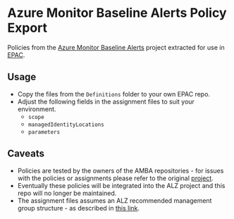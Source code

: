 # Azure Monitor Baseline Alerts Policy Export

Policies from the [Azure Monitor Baseline Alerts](https://azure.github.io/azure-monitor-baseline-alerts/welcome/) project extracted for use in [EPAC](https://aka.ms/epac).

## Usage

- Copy the files from the ```Definitions``` folder to your own EPAC repo.
- Adjust the following fields in the assignment files to suit your environment.
    - ```scope```
    - ```managedIdentityLocations```
    - ```parameters```

## Caveats

- Policies are tested by the owners of the AMBA repositories - for issues with the policies or assignments please refer to the original [project](hhttps://github.com/Azure/azure-monitor-baseline-alerts).
- Eventually these policies will be integrated into the ALZ project and this repo will no longer be maintained.
- The assignment files assumes an ALZ recommended management group structure - as described in [this link](https://github.com/Azure/alz-monitor/wiki/Introduction-to-deploying-ALZ-Monitor#determining-your-management-group-hierarchy).
